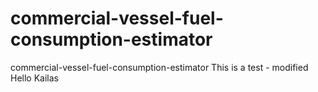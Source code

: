 # commercial-vessel-fuel-consumption-estimator
commercial-vessel-fuel-consumption-estimator
This is a test - modified
Hello Kailas
